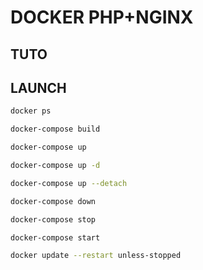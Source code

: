 # DOCKER PHP+NGINX

## TUTO

## LAUNCH

```bash
docker ps

docker-compose build

docker-compose up

docker-compose up -d

docker-compose up --detach

docker-compose down

docker-compose stop

docker-compose start

docker update --restart unless-stopped

```
